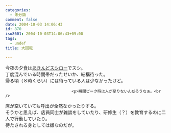 ```yaml
---
categories:
  - 未分類
comment: false
date: 2004-10-03 14:06:43
id: 870
iso8601: 2004-10-03T14:06:43+09:00
tags:
  - undef
title: 大回転

---
```


<div class="entry-body">
                                 <p>今夜の夕食は<a href="http://www.akindo-sushiro.co.jp">あきんどスシロー</a>でスシ。<br />
丁度混んでいる時間帯だったせいか、結構待った。<br />
帰る頃（８時くらい）には待っている人は少なかったけど。</p>
                              
                                 <p>瞬間ピーク時は人が足りないんだろうなぁ。<br />
席が空いていても呼出が全然なかったりする。<br />
そうかと思えば、店員同士が雑談をしていたり、研修生（？）を教育するのに二人で行動していたり。<br />
待たされる身としては嫌なのだが。</p>
                              </div>    	